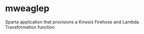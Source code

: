 # mweaglep
Sparta application that provisions a Kinesis Firehose and Lambda Transformation function
